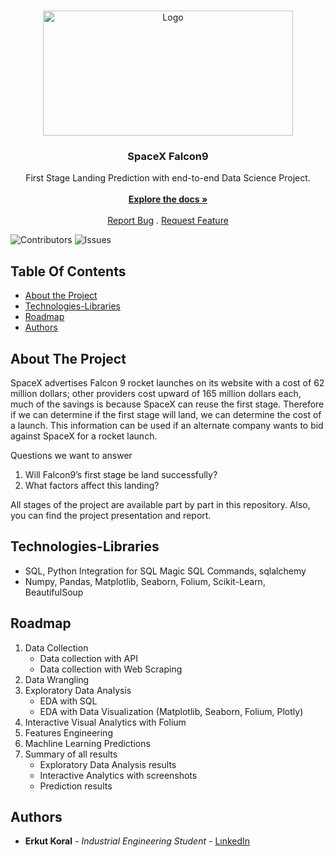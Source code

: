 <br/>
<p align="center">
  <a href="https://github.com/erkutkoral/Applied-Data-Science-Capstone">
    <img src="http://www.nasa.gov/sites/default/files/thumbnails/image/m19-037_0.jpg" alt="Logo" width="400" height="200">
  </a>

  <h3 align="center">SpaceX Falcon9</h3>

  <p align="center">
    First Stage Landing Prediction with end-to-end Data Science Project.
    <br/>
    <br/>
    <a href="https://github.com/erkutkoral/Applied-Data-Science-Capstone"><strong>Explore the docs »</strong></a>
    <br/>
    <br/>
    <a href="https://github.com/erkutkoral/Applied-Data-Science-Capstone/issues">Report Bug</a>
    .
    <a href="https://github.com/erkutkoral/Applied-Data-Science-Capstone/issues">Request Feature</a>
  </p>
</p>

![Contributors](https://img.shields.io/github/contributors/erkutkoral/Applied-Data-Science-Capstone?color=dark-green) ![Issues](https://img.shields.io/github/issues/erkutkoral/Applied-Data-Science-Capstone) 

## Table Of Contents

* [About the Project](#about-the-project)
* [Technologies-Libraries](#technologies-libraries)
* [Roadmap](#roadmap)
* [Authors](#authors)


## About The Project

SpaceX advertises Falcon 9 rocket launches on its website with a cost of 62 million dollars; other providers cost upward of 165 million dollars each, much of the savings is because SpaceX can reuse the first stage. Therefore if we can determine if the first stage will land, we can determine the cost of a launch. This information can be used if an alternate company wants to bid against SpaceX for a rocket launch.

Questions we want to answer
1. Will Falcon9’s first stage be land successfully?
2. What factors affect this landing?

All stages of the project are available part by part in this repository.
Also, you can find the project presentation and report.

## Technologies-Libraries

* SQL, Python Integration for SQL Magic SQL Commands, sqlalchemy
* Numpy, Pandas, Matplotlib, Seaborn, Folium, Scikit-Learn, BeautifulSoup

## Roadmap

1. Data Collection
     * Data collection with API
     * Data collection with Web Scraping
2. Data Wrangling
3. Exploratory Data Analysis
     * EDA with SQL
     * EDA with Data Visualization (Matplotlib, Seaborn, Folium, Plotly)
4. Interactive Visual Analytics with Folium
5. Features Engineering
6. Machline Learning Predictions
7. Summary of all results
     * Exploratory Data Analysis results
     * Interactive Analytics with screenshots
     * Prediction results

## Authors

* **Erkut Koral** - *Industrial Engineering Student* - [LınkedIn](https://www.linkedin.com/in/erkutkoral/)
